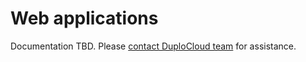 # Web applications

Documentation TBD. Please [contact DuploCloud team](https://duplocloud.com/company/contact-us/) for assistance.
